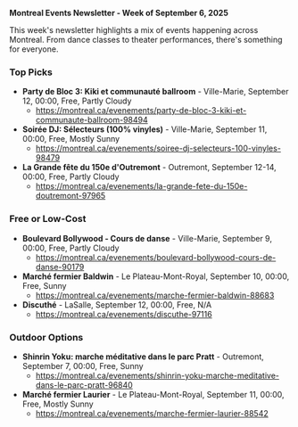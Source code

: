 **Montreal Events Newsletter - Week of September 6, 2025**

This week's newsletter highlights a mix of events happening across Montreal. From dance classes to theater performances, there's something for everyone.

### Top Picks

* **Party de Bloc 3: Kiki et communauté ballroom** - Ville-Marie, September 12, 00:00, Free, Partly Cloudy
  * https://montreal.ca/evenements/party-de-bloc-3-kiki-et-communaute-ballroom-98494
* **Soirée DJ: Sélecteurs (100% vinyles)** - Ville-Marie, September 11, 00:00, Free, Mostly Sunny
  * https://montreal.ca/evenements/soiree-dj-selecteurs-100-vinyles-98479
* **La Grande fête du 150e d'Outremont** - Outremont, September 12-14, 00:00, Free, Partly Cloudy
  * https://montreal.ca/evenements/la-grande-fete-du-150e-doutremont-97965

### Free or Low-Cost

* **Boulevard Bollywood - Cours de danse** - Ville-Marie, September 9, 00:00, Free, Partly Cloudy
  * https://montreal.ca/evenements/boulevard-bollywood-cours-de-danse-90179
* **Marché fermier Baldwin** - Le Plateau-Mont-Royal, September 10, 00:00, Free, Sunny
  * https://montreal.ca/evenements/marche-fermier-baldwin-88683
* **Discuthé** - LaSalle, September 12, 00:00, Free, N/A
  * https://montreal.ca/evenements/discuthe-97116

### Outdoor Options

* **Shinrin Yoku: marche méditative dans le parc Pratt** - Outremont, September 7, 00:00, Free, Sunny
  * https://montreal.ca/evenements/shinrin-yoku-marche-meditative-dans-le-parc-pratt-96840
* **Marché fermier Laurier** - Le Plateau-Mont-Royal, September 11, 00:00, Free, Mostly Sunny
  * https://montreal.ca/evenements/marche-fermier-laurier-88542